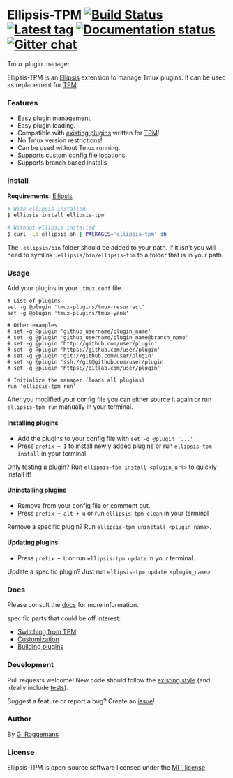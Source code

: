 # Ellipsis-TPM [![Build Status][travis-image]][travis-url] [![Latest tag][tag-image]][tag-url] [![Documentation status][docs-image]][docs-url] [![Gitter chat][gitter-image]][gitter-url]
Tmux plugin manager

Ellipsis-TPM is an [Ellipsis][ellipsis] extension to manage Tmux plugins. It
can be used as replacement for [TPM][tpm].

### Features
- Easy plugin management.
- Easy plugin loading.
- Compatible with [existing plugins][tmux-plugins] written for [TPM][tpm]!
- No Tmux version restrictions!
- Can be used without Tmux running.
- Supports custom config file locations.
- Supports branch based installs

### Install
**Requirements:** [Ellipsis][ellipsis]

```bash
# With ellipsis installed
$ ellipsis install ellipsis-tpm

# Without ellipsis installed
$ curl -Ls ellipsis.sh | PACKAGES='ellipsis-tpm' sh
```

The `.ellipsis/bin` folder should be added to your path. If it isn't you will
need to symlink `.ellipsis/bin/ellipsis-tpm` to a folder that is in your path.

### Usage

Add your plugins in your `.tmux.conf` file.
```
# List of plugins
set -g @plugin 'tmux-plugins/tmux-resurrect'
set -g @plugin 'tmux-plugins/tmux-yank'

# Other examples
# set -g @plugin 'github_username/plugin_name'
# set -g @plugin 'github_username/plugin_name@branch_name'
# set -g @plugin 'http://github.com/user/plugin'
# set -g @plugin 'https://github.com/user/plugin'
# set -g @plugin 'git://github.com/user/plugin'
# set -g @plugin 'ssh://git@github.com/user/plugin'
# set -g @plugin 'https://gitlab.com/user/plugin'

# Initialize the manager (loads all plugins)
run 'ellipsis-tpm run'

```

After you modified your config file you can either source it again or run
`ellipsis-tpm run` manually in your terminal.

#### Installing plugins
- Add the plugins to your config file with `set -g @plugin '...'`
- Press `prefix + I` to install newly added plugins or run `ellipsis-tpm
  install` in your terminal

Only testing a plugin? Run `ellipsis-tpm install <plugin_url>` to quickly install
it!

#### Uninstalling plugins
- Remove from your config file or comment out.
- Press `prefix + alt + u` or run `ellipsis-tpm clean` in your terminal

Remove a specific plugin? Run `ellipsis-tpm uninstall <plugin_name>`.

#### Updating plugins
- Press `prefix + U` or run `ellipsis-tpm update` in your terminal.

Update a specific plugin? Just run `ellipsis-tpm update <plugin_name>`

### Docs
Please consult the [docs][docs-url] for more information.

specific parts that could be off interest:
- [Switching from TPM][docs-tpm]
- [Customization][docs-custom]
- [Building plugins][docs-plugins]

### Development
Pull requests welcome! New code should follow the [existing style][style-guide]
(and ideally include [tests][bats]).

Suggest a feature or report a bug? Create an [issue][issues]!

### Author
By [G. Roggemans][groggemans]

### License
Ellipsis-TPM is open-source software licensed under the [MIT license][mit-license].

[travis-image]: https://img.shields.io/travis/ellipsis/ellipsis-tpm.svg
[travis-url]:   https://travis-ci.org/ellipsis/ellipsis-tpm
[tag-image]:    https://img.shields.io/github/tag/ellipsis/ellipsis-tpm.svg
[tag-url]:      https://github.com/ellipsis/ellipsis-tpm/tags
[gitter-image]: https://badges.gitter.im/ellipsis/ellipsis.svg
[gitter-url]:   https://gitter.im/ellipsis/ellipsis
[docs-image]:   https://readthedocs.org/projects/ellipsis-tpm/badge/?version=latest
[docs-url]:     http://ellipsis-tpm.readthedocs.org/en/latest
[docs-plugins]: http://ellipsis-tpm.readthedocs.org/en/latest/plugins
[docs-tpm]:     http://ellipsis-tpm.readthedocs.org/en/latest/tpm
[docs-custom]:  http://ellipsis-tpm.readthedocs.org/en/latest/usage/#customization

[ellipsis]:     https://github.com/ellipsis/ellipsis
[tpm]:          https://github.com/tmux-plugins/tpm
[tmux-plugins]: https://github.com/tmux-plugins

[style-guide]:  https://google-styleguide.googlecode.com/svn/trunk/shell.xml
[bats]:         https://github.com/sstephenson/bats
[issues]:       http://github.com/ellipsis/ellipsis-tpm/issues

[groggemans]:   https://github.com/groggemans
[mit-license]:  http://opensource.org/licenses/MIT
